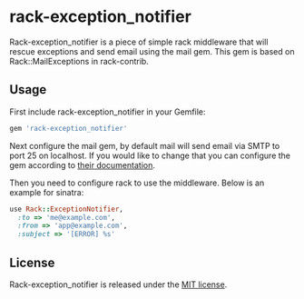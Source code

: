 # rack-exception_notifier

Rack-exception_notifier is a piece of simple rack middleware that will rescue exceptions and send email using the mail gem. This gem is based on Rack::MailExceptions in rack-contrib.

## Usage

First include rack-exception_notifier in your Gemfile:

```ruby
gem 'rack-exception_notifier'
```

Next configure the mail gem, by default mail will send email via SMTP to port 25 on localhost. If you would like to change that you can configure the gem according to [their documentation](https://github.com/mikel/mail/).

Then you need to configure rack to use the middleware. Below is an example for sinatra:

```ruby
use Rack::ExceptionNotifier,
  :to => 'me@example.com',
  :from => 'app@example.com',
  :subject => '[ERROR] %s'
```

## License

Rack-exception_notifier is released under the [MIT license](http://www.opensource.org/licenses/MIT).
